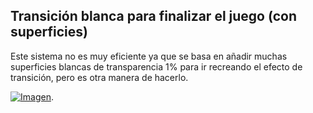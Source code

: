 ## Transición blanca para finalizar el juego (con superficies)

Este sistema no es muy eficiente ya que se basa en añadir muchas superficies blancas de transparencia 1% para ir recreando el efecto de transición, pero es otra manera de hacerlo.

[![Imagen](https://github.com/hcosta/referencia-gml/raw/master/aprendizaje/basicos/20_transicion_blanca_de_final_de_juego.gmx/captura.png)](https://github.com/hcosta/referencia-gml/raw/master/aprendizaje/basicos/20_transicion_blanca_de_final_de_juego.gmx/captura.png).
